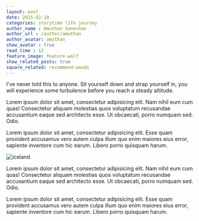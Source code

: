 ```yaml
---
layout: post
date: 2015-02-10
categories: storytime life journey
author_name : Amuthan Ganeshan  
author_url : /author/amuthan
author_avatar: amuthan
show_avatar : true
read_time : 12
feature_image: feature-wolf
show_related_posts: true
square_related: recommend-woods
---
```


I've never told this to anyone. Sit yourself down and strap yourself in, you will experience some turbulence before you reach a steady altitude.

Lorem ipsum dolor sit amet, consectetur adipisicing elit. Nam nihil eum cum quas! Consectetur aliquam molestias quos voluptatum recusandae accusantium eaque sed architecto esse. Ut obcaecati, porro numquam sed. Odio.

Lorem ipsum dolor sit amet, consectetur adipisicing elit. Esse quam provident accusamus vero autem culpa illum quo enim maiores eius error, sapiente inventore cum hic earum. Libero porro quisquam harum.

![iceland]({{site.url}}/{{site.baseurl}}img/post-assets/iceland.jpg)


Lorem ipsum dolor sit amet, consectetur adipisicing elit. Nam nihil eum cum quas! Consectetur aliquam molestias quos voluptatum recusandae accusantium eaque sed architecto esse. Ut obcaecati, porro numquam sed. Odio.

Lorem ipsum dolor sit amet, consectetur adipisicing elit. Esse quam provident accusamus vero autem culpa illum quo enim maiores eius error, sapiente inventore cum hic earum. Libero porro quisquam harum.


